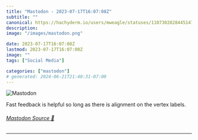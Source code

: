 ```yaml
---
title: "Mastodon - 2023-07-17T16:07:08Z"
subtitle: ""
canonical: https://hachyderm.io/users/mweagle/statuses/110730282844514751
description:
image: "/images/mastodon.png"

date: 2023-07-17T16:07:08Z
lastmod: 2023-07-17T16:07:08Z
image: ""
tags: ["Social Media"]

categories: ["mastodon"]
# generated: 2024-06-21T21:40:31-07:00
---
```

![Mastodon](/images/mastodon.png)

<p>Fast feedback is helpful so long as there is alignment on the vertex labels.</p>


###### [Mastodon Source 🐘](https://hachyderm.io/@mweagle/110730282844514751)

___
